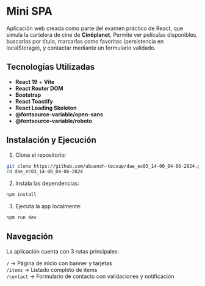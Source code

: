 # Mini SPA
Aplicación web creada como parte del examen práctico de React, que simula la cartelera de cine de **Cinéplanet**. Permite ver películas disponibles, buscarlas por título, marcarlas como favoritas (persistencia en localStorage), y contactar mediante un formulario validado.

## Tecnologías Utilizadas
- **React 19** + **Vite**
- **React Router DOM**
- **Bootstrap**
- **React Toastify**
- **React Loading Skeleton**
- **@fontsource-variable/open-sans**
- **@fontsource-variable/roboto**

## Instalación y Ejecución

1. Clona el repositorio:

```bash
git clone https://github.com/abuenoh-tecsup/dae_ec03_14-00_04-06-2024.git
cd dae_ec03_14-00_04-06-2024
```

2. Instala las dependencias:

```bash
npm install
```

3. Ejecuta la app localmente:

```bash
npm run dev
```

## Navegación

La aplicación cuenta con 3 rutas principales:

`/`        -> Página de inicio con banner y tarjetas                         
`/items`   -> Listado completo de items                                      
`/contact` -> Formulario de contacto con validaciones y notificación         

